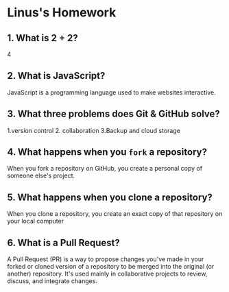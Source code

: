 # Linus's Homework

## 1. What is 2 + 2?

4

## 2. What is JavaScript?

JavaScript is a programming language used to make websites interactive.

## 3. What three problems does Git & GitHub solve?

1.version control 2. collaboration 3.Backup and cloud storage

## 4. What happens when you `fork` a repository?

When you fork a repository on GitHub, you create a personal copy of someone else's project.

## 5. What happens when you clone a repository?

When you clone a repository, you create an exact copy of that repository on your local computer

## 6. What is a Pull Request?

A Pull Request (PR) is a way to propose changes you've made in your forked or cloned version of a repository to be merged into the original (or another) repository. It's used mainly in collaborative projects to review, discuss, and integrate changes.
